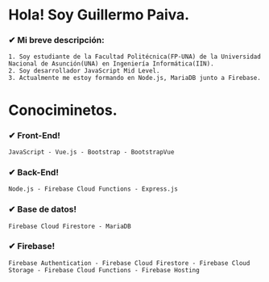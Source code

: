 # Hola! Soy Guillermo Paiva.

<!--
### ✔ Mi información:
- Sitio web: [guillepaivag.web.app](https://guillepaivag.web.app)
-->

### ✔ Mi breve descripción:
~~~
1. Soy estudiante de la Facultad Politécnica(FP-UNA) de la Universidad Nacional de Asunción(UNA) en Ingeniería Informática(IIN).
2. Soy desarrollador JavaScript Mid Level.
3. Actualmente me estoy formando en Node.js, MariaDB junto a Firebase.
~~~

# Conociminetos.

### ✔ Front-End!
~~~
JavaScript - Vue.js - Bootstrap - BootstrapVue
~~~

### ✔ Back-End!
~~~
Node.js - Firebase Cloud Functions - Express.js
~~~

### ✔ Base de datos!
~~~
Firebase Cloud Firestore - MariaDB
~~~

### ✔ Firebase!
~~~
Firebase Authentication - Firebase Cloud Firestore - Firebase Cloud Storage - Firebase Cloud Functions - Firebase Hosting
~~~








